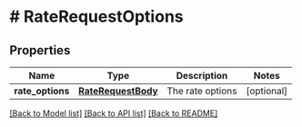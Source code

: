 # # RateRequestOptions

## Properties

Name | Type | Description | Notes
------------ | ------------- | ------------- | -------------
**rate_options** | [**RateRequestBody**](RateRequestBody.md) | The rate options | [optional] 

[[Back to Model list]](../../README.md#documentation-for-models) [[Back to API list]](../../README.md#documentation-for-api-endpoints) [[Back to README]](../../README.md)


